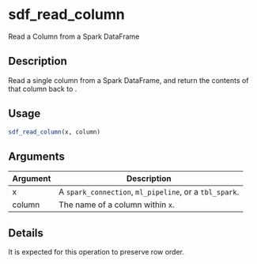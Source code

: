 # sdf_read_column


Read a Column from a Spark DataFrame




## Description

Read a single column from a Spark DataFrame, and return
the contents of that column back to .





## Usage
```r
sdf_read_column(x, column)
```




## Arguments


Argument      |Description
------------- |----------------
x | A ``spark_connection``, ``ml_pipeline``, or a ``tbl_spark``.
column | The name of a column within ``x``.




## Details

It is expected for this operation to preserve row order.






